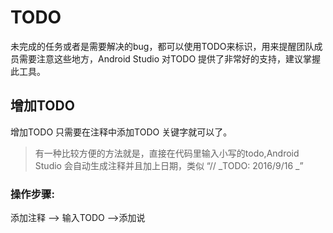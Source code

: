 # TODO

未完成的任务或者是需要解决的bug，都可以使用TODO来标识，用来提醒团队成员需要注意这些地方，Android Studio 对TODO 提供了非常好的支持，建议掌握此工具。



## 增加TODO

增加TODO 只需要在注释中添加TODO 关键字就可以了。

> 有一种比较方便的方法就是，直接在代码里输入小写的todo,Android Studio 会自动生成注释并且加上日期，类似 “\/\/ _TODO: 2016\/9\/16  _”

### 操作步骤:



添加注释 —&gt; 输入TODO —&gt;添加说



